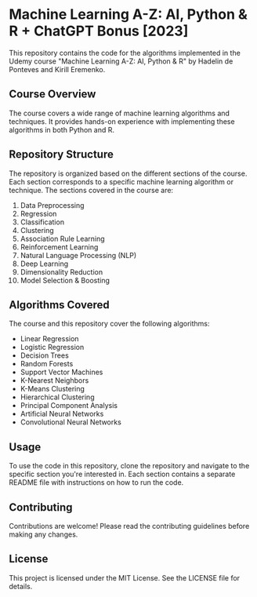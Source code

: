 # Machine Learning A-Z: AI, Python & R + ChatGPT Bonus [2023]

This repository contains the code for the algorithms implemented in the Udemy course "Machine Learning A-Z: AI, Python & R" by Hadelin de Ponteves and Kirill Eremenko.

## Course Overview

The course covers a wide range of machine learning algorithms and techniques. It provides hands-on experience with implementing these algorithms in both Python and R.

## Repository Structure

The repository is organized based on the different sections of the course. Each section corresponds to a specific machine learning algorithm or technique. The sections covered in the course are:

1. Data Preprocessing
2. Regression
3. Classification
4. Clustering
5. Association Rule Learning
6. Reinforcement Learning
7. Natural Language Processing (NLP)
8. Deep Learning
9. Dimensionality Reduction
10. Model Selection & Boosting

## Algorithms Covered

The course and this repository cover the following algorithms:

- Linear Regression
- Logistic Regression
- Decision Trees
- Random Forests
- Support Vector Machines
- K-Nearest Neighbors
- K-Means Clustering
- Hierarchical Clustering
- Principal Component Analysis
- Artificial Neural Networks
- Convolutional Neural Networks

## Usage

To use the code in this repository, clone the repository and navigate to the specific section you're interested in. Each section contains a separate README file with instructions on how to run the code.

## Contributing

Contributions are welcome! Please read the contributing guidelines before making any changes.

## License

This project is licensed under the MIT License. See the LICENSE file for details.
